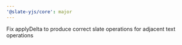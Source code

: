 ```yaml
---
'@slate-yjs/core': major
---
```


Fix applyDelta to produce correct slate operations for adjacent text operations
